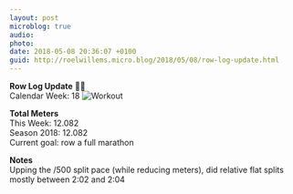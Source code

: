 ```yaml
---
layout: post
microblog: true
audio: 
photo: 
date: 2018-05-08 20:36:07 +0100
guid: http://roelwillems.micro.blog/2018/05/08/row-log-update.html
---
```

**Row Log Update** 🚣‍♂️  
Calendar Week: 18
![Workout](https://roelwillems.com/uploads/2018/83a4bd044f.jpg)

**Total Meters**  
This Week: 12.082  
Season 2018: 12.082  
Current goal: row a full marathon  

**Notes**  
Upping the /500 split pace (while reducing meters), did relative flat splits mostly between 2:02 and 2:04
